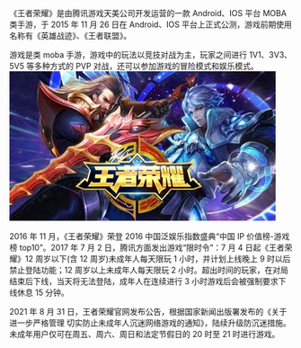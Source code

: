 《王者荣耀》是由腾讯游戏天美公司开发运营的一款 Android、IOS 平台 MOBA 类手游，于 2015 年 11 月 26 日在 Android、IOS 平台上正式公测，游戏前期使用名称有《英雄战迹》、《王者联盟》。

游戏是类 moba 手游，游戏中的玩法以竞技对战为主，玩家之间进行 1V1、3V3、5V5 等多种方式的 PVP 对战，还可以参加游戏的冒险模式和娱乐模式。![](Markdown_md_files/9f7f9c40-8ba1-11ee-895b-014683deb025.jpeg?v=1&type=image)

2016 年 11 月，《王者荣耀》荣登 2016 中国泛娱乐指数盛典“中国 IP 价值榜-游戏榜 top10”。2017 年 7 月 2 日，腾讯方面发出游戏“限时令”：7 月 4 日起《王者荣耀》12 周岁以下(含 12 周岁)未成年人每天限玩 1 小时，并计划上线晚上 9 时以后禁止登陆功能；12 周岁以上未成年人每天限玩 2 小时。超出时间的玩家，在对局结束后下线，当天将无法登陆，成年人在连续进行 3 小时游戏后会被强制要求下线休息 15 分钟。

2021 年 8 月 31 日，王者荣耀官网发布公告，根据国家新闻出版署发布的《关于进一步严格管理 切实防止未成年人沉迷网络游戏的通知》，陆续升级防沉迷措施。未成年用户仅可在周五、周六、周日和法定节假日的 20 时至 21 时进行游戏。
